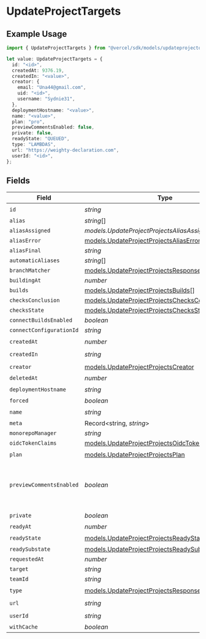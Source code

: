 # UpdateProjectTargets

## Example Usage

```typescript
import { UpdateProjectTargets } from "@vercel/sdk/models/updateprojectop.js";

let value: UpdateProjectTargets = {
  id: "<id>",
  createdAt: 9376.19,
  createdIn: "<value>",
  creator: {
    email: "Una44@gmail.com",
    uid: "<id>",
    username: "Sydnie31",
  },
  deploymentHostname: "<value>",
  name: "<value>",
  plan: "pro",
  previewCommentsEnabled: false,
  private: false,
  readyState: "QUEUED",
  type: "LAMBDAS",
  url: "https://weighty-declaration.com",
  userId: "<id>",
};
```

## Fields

| Field                                                                                                        | Type                                                                                                         | Required                                                                                                     | Description                                                                                                  | Example                                                                                                      |
| ------------------------------------------------------------------------------------------------------------ | ------------------------------------------------------------------------------------------------------------ | ------------------------------------------------------------------------------------------------------------ | ------------------------------------------------------------------------------------------------------------ | ------------------------------------------------------------------------------------------------------------ |
| `id`                                                                                                         | *string*                                                                                                     | :heavy_check_mark:                                                                                           | N/A                                                                                                          |                                                                                                              |
| `alias`                                                                                                      | *string*[]                                                                                                   | :heavy_minus_sign:                                                                                           | N/A                                                                                                          |                                                                                                              |
| `aliasAssigned`                                                                                              | *models.UpdateProjectProjectsAliasAssigned*                                                                  | :heavy_minus_sign:                                                                                           | N/A                                                                                                          |                                                                                                              |
| `aliasError`                                                                                                 | [models.UpdateProjectProjectsAliasError](../models/updateprojectprojectsaliaserror.md)                       | :heavy_minus_sign:                                                                                           | N/A                                                                                                          |                                                                                                              |
| `aliasFinal`                                                                                                 | *string*                                                                                                     | :heavy_minus_sign:                                                                                           | N/A                                                                                                          |                                                                                                              |
| `automaticAliases`                                                                                           | *string*[]                                                                                                   | :heavy_minus_sign:                                                                                           | N/A                                                                                                          |                                                                                                              |
| `branchMatcher`                                                                                              | [models.UpdateProjectProjectsResponseBranchMatcher](../models/updateprojectprojectsresponsebranchmatcher.md) | :heavy_minus_sign:                                                                                           | N/A                                                                                                          |                                                                                                              |
| `buildingAt`                                                                                                 | *number*                                                                                                     | :heavy_minus_sign:                                                                                           | N/A                                                                                                          |                                                                                                              |
| `builds`                                                                                                     | [models.UpdateProjectProjectsBuilds](../models/updateprojectprojectsbuilds.md)[]                             | :heavy_minus_sign:                                                                                           | N/A                                                                                                          |                                                                                                              |
| `checksConclusion`                                                                                           | [models.UpdateProjectProjectsChecksConclusion](../models/updateprojectprojectschecksconclusion.md)           | :heavy_minus_sign:                                                                                           | N/A                                                                                                          |                                                                                                              |
| `checksState`                                                                                                | [models.UpdateProjectProjectsChecksState](../models/updateprojectprojectschecksstate.md)                     | :heavy_minus_sign:                                                                                           | N/A                                                                                                          |                                                                                                              |
| `connectBuildsEnabled`                                                                                       | *boolean*                                                                                                    | :heavy_minus_sign:                                                                                           | N/A                                                                                                          |                                                                                                              |
| `connectConfigurationId`                                                                                     | *string*                                                                                                     | :heavy_minus_sign:                                                                                           | N/A                                                                                                          |                                                                                                              |
| `createdAt`                                                                                                  | *number*                                                                                                     | :heavy_check_mark:                                                                                           | N/A                                                                                                          |                                                                                                              |
| `createdIn`                                                                                                  | *string*                                                                                                     | :heavy_check_mark:                                                                                           | N/A                                                                                                          |                                                                                                              |
| `creator`                                                                                                    | [models.UpdateProjectProjectsCreator](../models/updateprojectprojectscreator.md)                             | :heavy_check_mark:                                                                                           | N/A                                                                                                          |                                                                                                              |
| `deletedAt`                                                                                                  | *number*                                                                                                     | :heavy_minus_sign:                                                                                           | N/A                                                                                                          |                                                                                                              |
| `deploymentHostname`                                                                                         | *string*                                                                                                     | :heavy_check_mark:                                                                                           | N/A                                                                                                          |                                                                                                              |
| `forced`                                                                                                     | *boolean*                                                                                                    | :heavy_minus_sign:                                                                                           | N/A                                                                                                          |                                                                                                              |
| `name`                                                                                                       | *string*                                                                                                     | :heavy_check_mark:                                                                                           | N/A                                                                                                          |                                                                                                              |
| `meta`                                                                                                       | Record<string, *string*>                                                                                     | :heavy_minus_sign:                                                                                           | N/A                                                                                                          |                                                                                                              |
| `monorepoManager`                                                                                            | *string*                                                                                                     | :heavy_minus_sign:                                                                                           | N/A                                                                                                          |                                                                                                              |
| `oidcTokenClaims`                                                                                            | [models.UpdateProjectProjectsOidcTokenClaims](../models/updateprojectprojectsoidctokenclaims.md)             | :heavy_minus_sign:                                                                                           | N/A                                                                                                          |                                                                                                              |
| `plan`                                                                                                       | [models.UpdateProjectProjectsPlan](../models/updateprojectprojectsplan.md)                                   | :heavy_check_mark:                                                                                           | N/A                                                                                                          |                                                                                                              |
| `previewCommentsEnabled`                                                                                     | *boolean*                                                                                                    | :heavy_minus_sign:                                                                                           | Whether or not preview comments are enabled for the deployment                                               | false                                                                                                        |
| `private`                                                                                                    | *boolean*                                                                                                    | :heavy_check_mark:                                                                                           | N/A                                                                                                          |                                                                                                              |
| `readyAt`                                                                                                    | *number*                                                                                                     | :heavy_minus_sign:                                                                                           | N/A                                                                                                          |                                                                                                              |
| `readyState`                                                                                                 | [models.UpdateProjectProjectsReadyState](../models/updateprojectprojectsreadystate.md)                       | :heavy_check_mark:                                                                                           | N/A                                                                                                          |                                                                                                              |
| `readySubstate`                                                                                              | [models.UpdateProjectProjectsReadySubstate](../models/updateprojectprojectsreadysubstate.md)                 | :heavy_minus_sign:                                                                                           | N/A                                                                                                          |                                                                                                              |
| `requestedAt`                                                                                                | *number*                                                                                                     | :heavy_minus_sign:                                                                                           | N/A                                                                                                          |                                                                                                              |
| `target`                                                                                                     | *string*                                                                                                     | :heavy_minus_sign:                                                                                           | N/A                                                                                                          |                                                                                                              |
| `teamId`                                                                                                     | *string*                                                                                                     | :heavy_minus_sign:                                                                                           | N/A                                                                                                          |                                                                                                              |
| `type`                                                                                                       | [models.UpdateProjectProjectsResponse200Type](../models/updateprojectprojectsresponse200type.md)             | :heavy_check_mark:                                                                                           | N/A                                                                                                          |                                                                                                              |
| `url`                                                                                                        | *string*                                                                                                     | :heavy_check_mark:                                                                                           | N/A                                                                                                          |                                                                                                              |
| `userId`                                                                                                     | *string*                                                                                                     | :heavy_check_mark:                                                                                           | N/A                                                                                                          |                                                                                                              |
| `withCache`                                                                                                  | *boolean*                                                                                                    | :heavy_minus_sign:                                                                                           | N/A                                                                                                          |                                                                                                              |